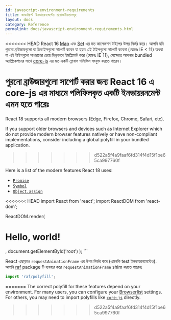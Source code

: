 ```yaml
---
id: javascript-environment-requirements
title: জাভাস্ক্রিপ্ট ইনভায়রনমেন্টের প্রয়োজনীয়তাসমূহ
layout: docs
category: Reference
permalink: docs/javascript-environment-requirements.html
---
```


<<<<<<< HEAD
React 16 [Map](https://developer.mozilla.org/en-US/docs/Web/JavaScript/Reference/Global_Objects/Map) এবং [Set](https://developer.mozilla.org/en-US/docs/Web/JavaScript/Reference/Global_Objects/Set) এর মত কালেকশন টাইপের উপর নির্ভর করে। আপনি যদি পুরনো ব্রাউজারগুলো বা ডিভাইসগুলো সাপোর্ট করেন যা হয়ত এই টাইপগুলো সাপোর্ট করেনা (যেমনঃ IE < 11) অথবা যা এই টাইপগুলো সাধারণের চেয়ে ভিন্নভাবে ইমপ্লিমেন্ট করে (যেমনঃ IE 11), সেক্ষেত্রে আপনার bundled অ্যাপ্লিকেশনের সাথে [core-js](https://github.com/zloirock/core-js) এর মত একটি গ্লোবাল পলিফিল সংযুক্ত করতে পারেন।

পুরনো ব্রাউজারগুলো সাপোর্ট করার জন্য React 16 এ core-js এর মাধ্যমে পলিফিলকৃত একটি ইনভায়রনমেন্ট এমন হতে পারেঃ 
=======
React 18 supports all modern browsers (Edge, Firefox, Chrome, Safari, etc).

If you support older browsers and devices such as Internet Explorer which do not provide modern browser features natively or have non-compliant implementations, consider including a global polyfill in your bundled application.
>>>>>>> d522a5f4a9faaf6fd314f4d15f1be65ca997760f

Here is a list of the modern features React 18 uses:
- [`Promise`](https://developer.mozilla.org/en-US/docs/Web/JavaScript/Reference/Global_Objects/Promise)
- [`Symbol`](https://developer.mozilla.org/en-US/docs/Web/JavaScript/Reference/Global_Objects/Symbol)
- [`Object.assign`](https://developer.mozilla.org/en-US/docs/Web/JavaScript/Reference/Global_Objects/Object/assign)

<<<<<<< HEAD
import React from 'react';
import ReactDOM from 'react-dom';

ReactDOM.render(
  <h1>Hello, world!</h1>,
  document.getElementById('root')
);
```

React এছাড়াও `requestAnimationFrame` এর উপর নির্ভর করে (এমনকি test ইনভায়রনমেন্টেও).
আপনি [raf](https://www.npmjs.com/package/raf) package টি ব্যবহার করে `requestAnimationFrame` shim করতে পারেনঃ

```js
import 'raf/polyfill';
```
=======
The correct polyfill for these features depend on your environment. For many users, you can configure your [Browserlist](https://github.com/browserslist/browserslist) settings. For others, you may need to import polyfills like [`core-js`](https://github.com/zloirock/core-js) directly.
>>>>>>> d522a5f4a9faaf6fd314f4d15f1be65ca997760f
